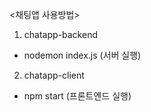 <채팅앱 사용방법>
1. chatapp-backend
 - nodemon index.js (서버 실행)

2. chatapp-client
 - npm start (프론트엔드 실행)